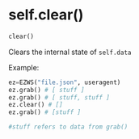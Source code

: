 # self.clear()

```python
clear()
```

Clears the internal state of `self.data`

Example:

```python
ez=EZWS("file.json", useragent)
ez.grab() # [ stuff ]
ez.grab() # [ stuff, stuff ]
ez.clear() # []
ez.grab() # [stuff ]

#stuff refers to data from grab()
```
